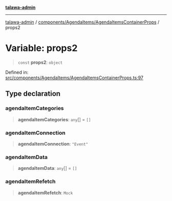 [**talawa-admin**](../../../../README.md)

***

[talawa-admin](../../../../README.md) / [components/AgendaItems/AgendaItemsContainerProps](../README.md) / props2

# Variable: props2

> `const` **props2**: `object`

Defined in: [src/components/AgendaItems/AgendaItemsContainerProps.ts:97](https://github.com/bint-Eve/talawa-admin/blob/3ea1bc8148fd1f2efa92a17958ea5a5df0d9cc86/src/components/AgendaItems/AgendaItemsContainerProps.ts#L97)

## Type declaration

### agendaItemCategories

> **agendaItemCategories**: `any`[] = `[]`

### agendaItemConnection

> **agendaItemConnection**: `"Event"`

### agendaItemData

> **agendaItemData**: `any`[] = `[]`

### agendaItemRefetch

> **agendaItemRefetch**: `Mock`
